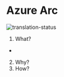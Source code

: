 # Azure Arc
![translation-status](https://img.shields.io/badge/Status-in_progress-blue)

1. What?
- 
2. Why?
3. How?